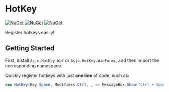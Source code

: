# HotKey

[![NuGet](https://img.shields.io/nuget/v/Asjc.HotKey?logo=nuget&label=Asjc.HotKey)](https://www.nuget.org/packages/Asjc.HotKey/)
[![NuGet](https://img.shields.io/nuget/v/Asjc.HotKey.Wpf?logo=nuget&label=Asjc.HotKey.Wpf)](https://www.nuget.org/packages/Asjc.HotKey.Wpf/)
[![NuGet](https://img.shields.io/nuget/v/Asjc.HotKey.WinForms?logo=nuget&label=Asjc.HotKey.WinForms)](https://www.nuget.org/packages/Asjc.HotKey.WinForms/)

Register hotkeys easily!

## Getting Started

First, install `Asjc.HotKey.Wpf` or `Asjc.HotKey.WinForms`, and then import the corresponding namespace.

Quickly register hotkeys with just **one line** of code, such as:

```csharp
new HotKey(Key.Space, Modifiers.Ctrl, _ => MessageBox.Show("Ctrl + Space"));
```

